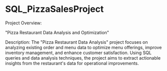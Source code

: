 # SQL_PizzaSalesProject

Project Overview:

"Pizza Restaurant Data Analysis and Optimization"

Description:
The "Pizza Restaurant Data Analysis" project focuses on analyzing existing order and menu data to optimize menu offerings, improve inventory management, and enhance customer satisfaction. Using SQL queries and data analysis techniques, the project aims to extract actionable insights from the restaurant's data for operational improvements.
